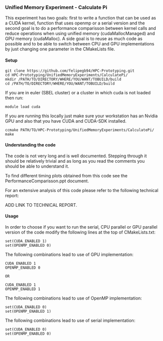 ### Unified Memory Experiment - Calculate Pi

This experiment has two goals: first to write a function that can be used as a CUDA kernel, function that uses openmp or a serial version and the second goal is to do a performance comparisson between kernel calls and reduce operations when using unified memory (cudaMallocManaged) and GPU memory (cudaMalloc). A side goal is to reuse as much code as possible and to be able to switch between CPU and GPU implementations by just changing one parameter in the CMakeLists file.

#### Setup
```
git clone https://github.com/felipegb94/HPC-Prototyping.git
cd HPC-Prototyping/UnifiedMemoryExperiments/CalculatePi/
mkdir /PATH/TO/DIRECTORY/WHERE/YOU/WANT/TOBUILD/build
cd /PATH/TO/DIRECTORY/WHERE/YOU/WANT/TOBUILD/build
```
If you are in euler (SBEL cluster) or a cluster in which cuda is not loaded then run:

```
module load cuda
```

If you are running this locally just make sure your workstation has an Nvidia GPU and also that you have CUDA and CUDA-SDK installed.

```
ccmake PATH/TO/HPC-Prototyping/UnifiedMemoryExperiments/CalculatePi/
make
```

#### Understanding the code

The code is not very long and is well documented. Stepping through it should be relatively trivial and as long as you read the comments you should be able to understand it. 

To find different timing plots obtained from this code see the PerformanceComparisson.ppt document.

For an extensive analysis of this code please refer to the following technical report: 

ADD LINK TO TECHNICAL REPORT.
#### Usage
In order to choose if you want to run the serial, CPU parallel or GPU parallel version of the code modify the following lines at the top of CMakeLists.txt:

```
set(CUDA_ENABLED 1)
set(OPENMP_ENABLED 0)
```

The following combinations lead to use of GPU implementation:

```
CUDA_ENABLED 1
OPENMP_ENABLED 0

OR

CUDA_ENABLED 1
OPENMP_ENABLED 1
```

The following combinations lead to use of OpenMP implementation:

```
set(CUDA_ENABLED 0)
set(OPENMP_ENABLED 1)
```

The following combinations lead to use of serial implementation:

```
set(CUDA_ENABLED 0)
set(OPENMP_ENABLED 0)
```









